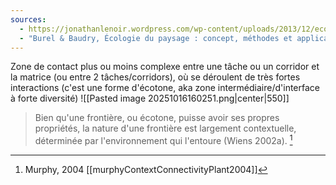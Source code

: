 ```yaml
---
sources:
  - https://jonathanlenoir.wordpress.com/wp-content/uploads/2013/12/ecologie-du-paysage.pdf
  - "Burel & Baudry, Écologie du paysage : concept, méthodes et applications (2nde édition)"
---
```

Zone de contact plus ou moins complexe entre une tâche ou un corridor et la matrice (ou entre 2 tâches/corridors), où se déroulent de très fortes interactions (c'est une forme d'écotone, aka zone intermédiaire/d'interface à forte diversité)
![[Pasted image 20251016160251.png|center|550]]

> Bien qu'une frontière, ou écotone, puisse avoir ses propres propriétés, la nature d'une frontière est largement contextuelle, déterminée par l'environnement qui l'entoure (Wiens 2002a). [^1]














[^1]: Murphy, 2004 [[murphyContextConnectivityPlant2004]]
